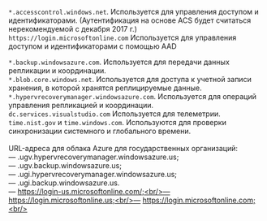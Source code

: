 ``*.accesscontrol.windows.net``. Используется для управления доступом и идентификаторами. (Аутентификация на основе ACS будет считаться нерекомендуемой с декабря 2017 г.) <br/>
``https://login.microsoftonline.com`` Используется для управления доступом и идентификаторами с помощью AAD

``*.backup.windowsazure.com``. Используется для передачи данных репликации и координации. <br/> ``*.blob.core.windows.net``. Используется для доступа к учетной записи хранения, в которой хранятся реплицируемые данные.<br/> ``*.hypervrecoverymanager.windowsazure.com``. Используется для операций управления репликацией и координации.<br/>
``dc.services.visualstudio.com`` Используется для телеметрии. <br>
``time.nist.gov`` и ``time.windows.com``. Используются для проверки синхронизации системного и глобального времени.
<br/><br/>
URL-адреса для облака Azure для государственных организаций:<br/>— .ugv.hypervrecoverymanager.windowsazure.us;<br/>— .ugv.backup.windowsazure.us;<br/>— .ugi.hypervrecoverymanager.windowsazure.us;<br/>— .ugi.backup.windowsazure.us.<br/>— https://login-us.microsoftonline.com/;<br/>— https://login.microsoftonline.us;<br/>— https://login.microsoftonline.com;<br/>

